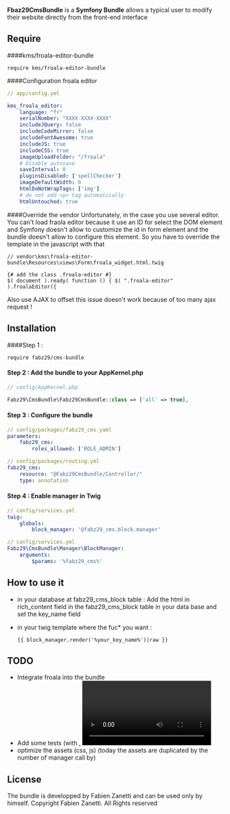 **Fbaz29CmsBundle** is a **Symfony Bundle** allows a typical user to modify their website directly from the front-end 
interface

Require
------------

####kms/froala-editor-bundle

```
require kms/froala-editor-bundle
```

####Configuration froala editor

``` yaml
// app/config.yml

kms_froala_editor:
    language: "fr"
    serialNumber: "XXXX-XXXX-XXXX"
    includeJQuery: false
    includeCodeMirror: false
    includeFontAwesome: true
    includeJS: true
    includeCSS: true
    imageUploadFolder: "/froala"
    # Disable autosave
    saveInterval: 0
    pluginsDisabled: ['spellChecker']
    imageDefaultWidth: 0
    htmlDoNotWrapTags: ['img']
    # do not add <p> tag automatically
    htmlUntouched: true
```

####Override the vendor
Unfortunately, in the case you use several editor. You can't load fraola editor because it use an 
 ID for select the DOM element and Symfony doesn't allow to customize the id in form element and the bundle
 doesn't allow to configure this element. So you have to override the template in the javascript with that
 
``` twig
// vendor\kms\froala-editor-bundle\Resources\views\Form\froala_widget.html.twig

{# add the class .froala-editor #}
$( document ).ready( function () { $( ".froala-editor" ).froalaEditor({
```

Also use AJAX to offset this issue doesn't work because of too many ajax request !


Installation
------------

####Step 1 : 
```
require fabz29/cms-bundle
```

#### Step 2 : Add the bundle to your AppKernel.php

``` php
// config/AppKernel.php

Fabz29\CmsBundle\Fabz29CmsBundle::class => ['all' => true],
```

#### Step 3 : Configure the bundle

``` yaml
// config/packages/fabz29_cms.yaml
parameters:
    fabz29_cms:
        roles_allowed: ['ROLE_ADMIN']
```

``` yaml
// config/packages/routing.yml
fabz29_cms:
    resource: "@Fabz29CmsBundle/Controller/"
    type: annotation
```

#### Step 4 : Enable manager in Twig

``` yaml
// config/services.yml
twig:
    globals:
        block_manager: '@fabz29_cms.block.manager'
```

``` yaml
// config/services.yml
Fabz29\CmsBundle\Manager\BlockManager:
    arguments:
        $params: '%fabz29_cms%'
```

How to use it
-------------

- in your database at fabz29_cms_block table : 
Add the html in rich_content field in the fabz29_cms_block table in your data base and set the key_name field

- in your twig template where the fuc* you want : 
    ``` twig
    {{ block_manager.render('%your_key_name%')|raw }}
    ```

## TODO
- Integrate froala into the bundle
- Add some tests (with <img>, <video> and more html tags)
- optimize the assets (css, js) (today the assets are duplicated by the number of manager call by)

## License

The bundle is developped by Fabien Zanetti and can be used only by himself. 
Copyright Fabien Zanetti. All Rights reserved